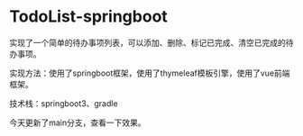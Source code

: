 # TodoList-springboot
实现了一个简单的待办事项列表，可以添加、删除、标记已完成、清空已完成的待办事项。

实现方法：使用了springboot框架，使用了thymeleaf模板引擎，使用了vue前端框架。

技术栈：springboot3、gradle

今天更新了main分支，查看一下效果。